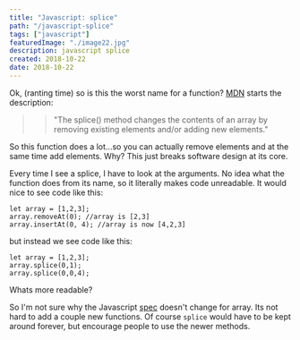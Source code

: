```yaml
---
title: "Javascript: splice"
path: "/javascript-splice"
tags: ["javascript"]
featuredImage: "./image22.jpg"
description: javascript splice
created: 2018-10-22
date: 2018-10-22
---
```


Ok, (ranting time) so is this the worst name for a function? [MDN](https://developer.mozilla.org/en-US/docs/Web/JavaScript/Reference/Global_Objects/Array/splice) starts the description:

> > "The splice() method changes the contents of an array by removing existing elements and/or adding new elements."

So this function does a lot...so you can actually remove elements and at the same time add elements. Why? This just breaks software design at its core.

Every time I see a splice, I have to look at the arguments. No idea what the function does from its name, so it literally makes code unreadable.
It would nice to see code like this:

```
let array = [1,2,3];
array.removeAt(0); //array is [2,3]
array.insertAt(0, 4); //array is now [4,2,3]
```

but instead we see code like this:

```
let array = [1,2,3];
array.splice(0,1);
array.splice(0,0,4);
```

Whats more readable?

So I'm not sure why the Javascript [spec](https://github.com/tc39/proposals) doesn't change for array. Its not hard to add a couple new functions. Of course `splice` would have to be kept around forever, but encourage people to use the newer methods.
